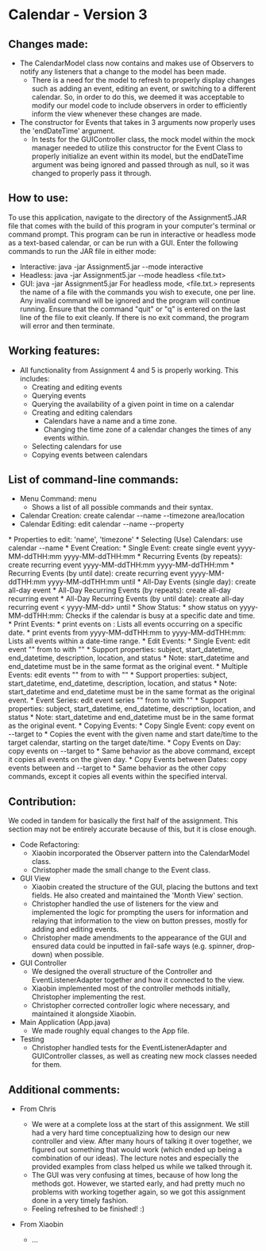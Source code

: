 # Calendar - Version 3

## Changes made:
* The CalendarModel class now contains and makes use of Observers to notify any listeners that a
  change to the model has been made.
  * There is a need for the model to refresh to properly display changes such as adding an event,
    editing an event, or switching to a different calendar. So, in order to do this, we deemed it was
    acceptable to modify our model code to include observers in order to efficiently inform the view
    whenever these changes are made.
* The constructor for Events that takes in 3 arguments now properly uses the 'endDateTime' argument.
  * In tests for the GUIController class, the mock model within the mock manager needed to utilize
  this constructor for the Event Class to properly initialize an event within its model, but the
  endDateTime argument was being ignored and passed through as null, so it was changed to properly
  pass it through.


## How to use:
To use this application, navigate to the directory of the Assignment5.JAR file that comes with the
build of this program in your computer's terminal or command prompt.
This program can be run in interactive or headless mode as a text-based calendar, or can be run
with a GUI. Enter the following commands to run the JAR file in either mode:
* Interactive:   java -jar Assignment5.jar --mode interactive
* Headless:      java -jar Assignment5.jar --mode headless <file.txt>
* GUI:           java -jar Assignment5.jar
For headless mode, <file.txt.> represents the name of a file with the commands you wish to execute,
one per line. Any invalid command will be ignored and the program will continue running. Ensure
that the command "quit" or "q" is entered on the last line of the file to exit cleanly. If there is
no exit command, the program will error and then terminate.


## Working features:
* All functionality from Assignment 4 and 5 is properly working. This includes:
  * Creating and editing events
  * Querying events
  * Querying the availability of a given point in time on a calendar
  * Creating and editing calendars
    * Calendars have a name and a time zone.
    * Changing the time zone of a calendar changes the times of any events within.
  * Selecting calendars for use
  * Copying events between calendars


## List of command-line commands:
* Menu Command: menu
  * Shows a list of all possible commands and their syntax.
* Calendar Creation: create calendar --name <calendarName> --timezone area/location
* Calendar Editing: edit calendar --name <name-of-calendar> --property <property-name> 
<new-property-value>
  * Properties to edit: 'name', 'timezone'
* Selecting (Use) Calendars: use calendar --name <calendarName>
* Event Creation:
  * Single Event: create single event yyyy-MM-ddTHH:mm yyyy-MM-ddTHH:mm
  * Recurring Events (by repeats): create recurring event yyyy-MM-ddTHH:mm yyyy-MM-ddTHH:mm
  * Recurring Events (by until date): create recurring event yyyy-MM-ddTHH:mm yyyy-MM-ddTHH:mm until
  * All-Day Events (single day): create all-day event
  * All-Day Recurring Events (by repeats): create all-day recurring event
  * All-Day Recurring Events (by until date): create all-day recurring event < yyyy-MM-dd> until
* Show Status:
  * show status on yyyy-MM-ddTHH:mm: Checks if the calendar is busy at a specific date and time.
* Print Events:
  * print events on : Lists all events occurring on a specific date.
  * print events from yyyy-MM-ddTHH:mm to yyyy-MM-ddTHH:mm: Lists all events within a date-time range.
* Edit Events:
  * Single Event: edit event "" from <start_datetime> to <end_datetime> with ""
    * Support properties: subject, start_datetime, end_datetime, description, location, and status
    * Note: start_datetime and end_datetime must be in the same format as the original event.
  * Multiple Events: edit events "" from <start_datetime> to <end_datetime> with ""
    * Support properties: subject, start_datetime, end_datetime, description, location, and status
    * Note: start_datetime and end_datetime must be in the same format as the original event.
  * Event Series: edit event series "" from <start_datetime> to <end_datetime> with ""
    * Support properties: subject, start_datetime, end_datetime, description, location, and status
    * Note: start_datetime and end_datetime must be in the same format as the original event.
* Copying Events:
  * Copy Single Event: copy event <eventName> on <dateStringTtimeString> --target <calendarName> 
  to <dateStringTtimeString>
    * Copies the event with the given name and start date/time to the target calendar, starting
    on the target date/time.
  * Copy Events on Day: copy events on <dateString> --target <calendarName> to <dateString>
    * Same behavior as the above command, except it copies all events on the given day.
  * Copy Events between Dates: copy events between <dateString> and <dateString> --target 
  <calendarName> to <dateString>
    * Same behavior as the other copy commands, except it copies all events within the specified
    interval.


## Contribution:
We coded in tandem for basically the first half of the assignment. This section may
not be entirely accurate because of this, but it is close enough.
* Code Refactoring:
  * Xiaobin incorporated the Observer pattern into the CalendarModel class.
  * Christopher made the small change to the Event class.
* GUI View
  * Xiaobin created the structure of the GUI, placing the buttons and text fields. He also created
  and maintained the 'Month View' section.
  * Christopher handled the use of listeners for the view and implemented the logic for prompting
  the users for information and relaying that information to the view on button presses,
  mostly for adding and editing events.
  * Christopher made amendments to the appearance of the GUI and ensured data could be inputted in
  fail-safe ways (e.g. spinner, drop-down) when possible.
* GUI Controller
  * We designed the overall structure of the Controller and EventListenerAdapter together and how
  it connected to the view.
  * Xiaobin implemented most of the controller methods initially, Christopher implementing the
  rest.
  * Christopher corrected controller logic where necessary, and maintained it alongside Xiaobin.
* Main Application (App.java)
  * We made roughly equal changes to the App file.
* Testing
  * Christopher handled tests for the EventListenerAdapter and GUIController classes, as well as
  creating new mock classes needed for them.


## Additional comments:
* From Chris
  * We were at a complete loss at the start of this assignment. We still had a very hard time
  conceptualizing how to design our new controller and view. After many hours of talking it over
  together, we figured out something that would work (which ended up being a combination of our
  ideas). The lecture notes and especially the provided examples from class helped us while we
  talked through it.
  * The GUI was very confusing at times, because of how long the methods got. However, we started
  early, and had pretty much no problems with working together again, so we got this assignment
  done in a very timely fashion.
  * Feeling refreshed to be finished! :)

* From Xiaobin
  * ...